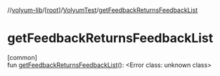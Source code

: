 //[volyum-lib](../../../index.md)/[[root]](../index.md)/[VolyumTest](index.md)/[getFeedbackReturnsFeedbackList](get-feedback-returns-feedback-list.md)

# getFeedbackReturnsFeedbackList

[common]\
fun [getFeedbackReturnsFeedbackList](get-feedback-returns-feedback-list.md)(): &lt;Error class: unknown class&gt;